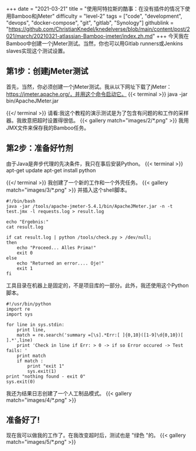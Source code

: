 +++
date = "2021-03-21"
title = "使用阿特拉斯的酷事：在没有插件的情况下使用Bamboo和jMeter"
difficulty = "level-2"
tags = ["code", "development", "devops", "docker-compose", "git", "gitlab", "Synology"]
githublink = "https://github.com/ChristianKnedel/knedelverse/blob/main/content/post/2021/march/20210321-atlassian-Bamboo-jmeter/index.zh.md"
+++
今天我在Bamboo中创建一个jMeter测试。当然，你也可以用Gitlab runners或Jenkins slaves实现这个测试设置。
## 第1步：创建jMeter测试
首先，当然，你必须创建一个jMeter测试。我从以下网址下载了jMeter：https://jmeter.apache.org/，并用这个命令启动它。
{{< terminal >}}
java -jar bin/ApacheJMeter.jar

{{</ terminal >}}
请看:我这个教程的演示测试是为了包含有问题的和工作的采样器。我故意把超时设置得很低。
{{< gallery match="images/2/*.png" >}}
我用JMX文件来保存我的Bamboo任务。
## 第2步：准备好竹剂
由于Java是奔步代理的先决条件，我只在事后安装Python。
{{< terminal >}}
apt-get update
apt-get install python

{{</ terminal >}}
我创建了一个新的工作和一个外壳任务。
{{< gallery match="images/3/*.png" >}}
并插入这个shell脚本。
```
#!/bin/bash
java -jar /tools/apache-jmeter-5.4.1/bin/ApacheJMeter.jar -n -t test.jmx -l requests.log > result.log

echo "Ergebnis:"
cat result.log

if cat result.log | python /tools/check.py > /dev/null; 
then
    echo "Proceed... Alles Prima!"
    exit 0
else
    echo "Returned an error.... Oje!"
    exit 1
fi

```
工具目录在机器上是固定的，不是项目库的一部分。此外，我还使用这个Python脚本。
```
#!/usr/bin/python
import re
import sys
 
for line in sys.stdin:
    print line,
    match = re.search('summary =[\s].*Err:[ ]{0,10}([1-9]\d{0,10})[ ].*',line)
    print 'Check in line if Err: > 0 -> if so Error occured -> Test fails: '
    print match
    if match :
        print "exit 1"
        sys.exit(1)
print "nothing found - exit 0"
sys.exit(0)

```
我还为结果日志创建了一个人工制品模式。
{{< gallery match="images/4/*.png" >}}

## 准备好了!
现在我可以做我的工作了。在我改变超时后，测试也是 "绿色 "的。
{{< gallery match="images/5/*.png" >}}